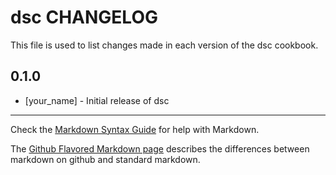 dsc CHANGELOG
=============

This file is used to list changes made in each version of the dsc cookbook.

0.1.0
-----
- [your_name] - Initial release of dsc

- - -
Check the [Markdown Syntax Guide](http://daringfireball.net/projects/markdown/syntax) for help with Markdown.

The [Github Flavored Markdown page](http://github.github.com/github-flavored-markdown/) describes the differences between markdown on github and standard markdown.
